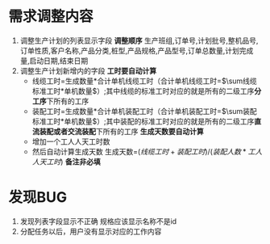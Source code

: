 # 需求调整内容
1. 调整生产计划的列表显示字段
**调整顺序**
生产班组,订单号,计划批号,整机品号,订单性质,客户名称,产品分类,桩型,产品规格,产品型号,订单总数量,计划完成量,启动日期,结束日期
2. 调整生产计划新增内的字段
	**工时要自动计算**
	* 线缆工时=生成数量$*$合计单机线缆工时（合计单机线缆工时=$\sum线缆标准工时*单机数量$）;其中线缆的标准工时对应的就是所有的二级工序**分工序**下所有的工序
	* 装配工时=生成数量$*$合计单机装配工时（合计单机装配工时=$\sum装配标准工时*单机数量$）;其中装配的标准工时对应的就是所有的二级工序**直流装配或者交流装配**下所有的工序
	**生成天数要自动计算**
	* 增加一个工人人天工时数	
	* 然后自动计算生成天数 生成天数=$(线缆工时+装配工时)/(装配人数*工人人天工时)$
	**备注非必填**
# 发现BUG
1. 发现列表字段显示不正确
规格应该显示名称不是id
2. 分配任务以后，用户没有显示对应的工作内容